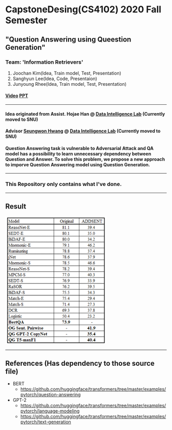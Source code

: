 # CapstoneDesing(CS4102) 2020 Fall Semester
## "Question Answering using Queestion Generation"

### Team: '**Information Retrievers**'
  1. Joochan Kim(Idea, Train model, Test, Presentation)
  2. Sanghyun Lee(Idea, Code, Presentaion)
  3. Junyoung Rhee(Idea, Train model, Test, Presentation)

#### [Video](https://www.youtube.com/watch?v=_2qmsbfT5gk) [PPT](https://github.com/TikaToka/CapstoneFall/tree/main/presentation)

***
#### Idea originated from Assist. Hojae Han @ [Data Intelligence Lab](http://dilab.yonsei.ac.kr/) (Currently moved to SNU)
#### Advisor [Seungwon Hwang](https://seungwonh.github.io/) @ [Data Intelligence Lab](http://dilab.yonsei.ac.kr/) (Currently moved to SNU)


#### Question Answering task is vulnerable to Adversarial Attack and QA model has a possibility to learn unnecessary dependency between Question and Answer. To solve this problem, we propose a new approach to imporve Question Answering model using Question Generation.

***

### This Repository only contains what I've done.

***

## Result
![Result](https://github.com/TikaToka/CapstoneFall/blob/main/presentation/result/Result.PNG)

***

## References (Has dependency to those source file)
- BERT
  * https://github.com/huggingface/transformers/tree/master/examples/pytorch/question-answering
- GPT-2
  * https://github.com/huggingface/transformers/tree/master/examples/pytorch/language-modeling 
  * https://github.com/huggingface/transformers/tree/master/examples/pytorch/text-generation


